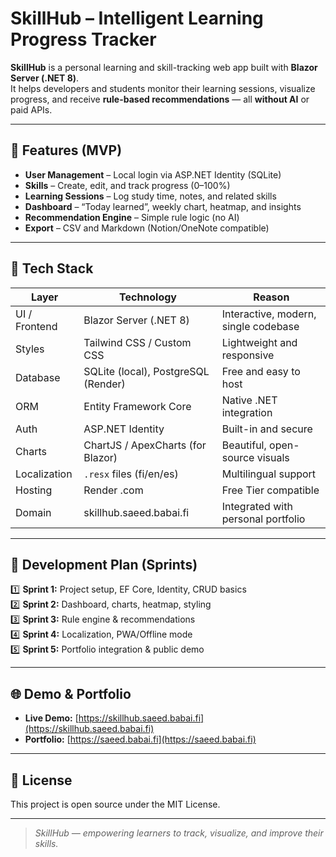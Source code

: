 ﻿# SkillHub – Intelligent Learning Progress Tracker

**SkillHub** is a personal learning and skill-tracking web app built with **Blazor Server (.NET 8)**.  
It helps developers and students monitor their learning sessions, visualize progress, and receive **rule-based recommendations** — all **without AI** or paid APIs.

---

## 🎯 Features (MVP)
- **User Management** – Local login via ASP.NET Identity (SQLite)
- **Skills** – Create, edit, and track progress (0–100%)
- **Learning Sessions** – Log study time, notes, and related skills
- **Dashboard** – “Today learned”, weekly chart, heatmap, and insights
- **Recommendation Engine** – Simple rule logic (no AI)
- **Export** – CSV and Markdown (Notion/OneNote compatible)

---

## 🧩 Tech Stack
| Layer | Technology | Reason |
|--------|-------------|--------|
| UI / Frontend | Blazor Server (.NET 8) | Interactive, modern, single codebase |
| Styles | Tailwind CSS / Custom CSS | Lightweight and responsive |
| Database | SQLite (local), PostgreSQL (Render) | Free and easy to host |
| ORM | Entity Framework Core | Native .NET integration |
| Auth | ASP.NET Identity | Built-in and secure |
| Charts | ChartJS / ApexCharts (for Blazor) | Beautiful, open-source visuals |
| Localization | `.resx` files (fi/en/es) | Multilingual support |
| Hosting | Render .com | Free Tier compatible |
| Domain | skillhub.saeed.babai.fi | Integrated with personal portfolio |

---

## 🚀 Development Plan (Sprints)
1️⃣ **Sprint 1:** Project setup, EF Core, Identity, CRUD basics  
2️⃣ **Sprint 2:** Dashboard, charts, heatmap, styling  
3️⃣ **Sprint 3:** Rule engine & recommendations  
4️⃣ **Sprint 4:** Localization, PWA/Offline mode  
5️⃣ **Sprint 5:** Portfolio integration & public demo

---

## 🌐 Demo & Portfolio
- **Live Demo:** [https://skillhub.saeed.babai.fi](https://skillhub.saeed.babai.fi)
- **Portfolio:** [https://saeed.babai.fi](https://saeed.babai.fi)

---

## 📜 License
This project is open source under the MIT License.

---

> _SkillHub — empowering learners to track, visualize, and improve their skills._
